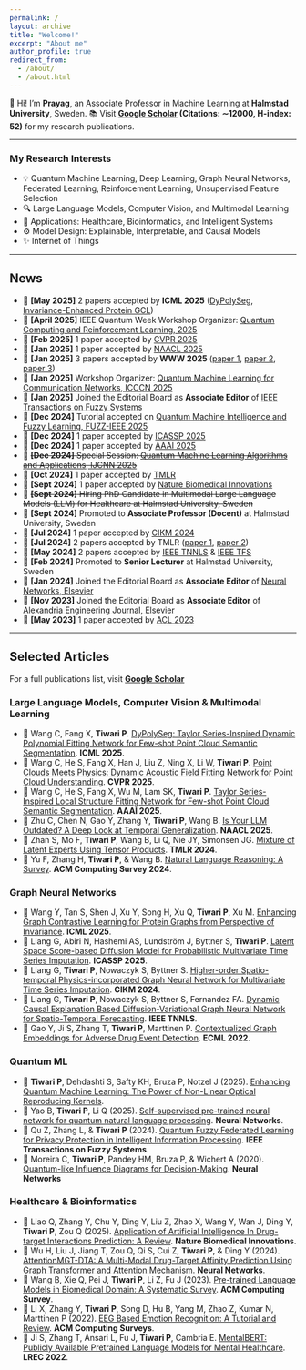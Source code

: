 ```yaml
---
permalink: /
layout: archive
title: "Welcome!"
excerpt: "About me"
author_profile: true
redirect_from: 
  - /about/
  - /about.html
---
```





👋 Hi! I’m **Prayag**, an Associate Professor in Machine Learning at **Halmstad University**, Sweden. 📚 Visit **[Google Scholar](https://scholar.google.it/citations?hl=en&user=sDnmJ_YAAAAJ&view_op=list_works&sortby=pubdate) (Citations: ∼12000, H-index: 52)** for my research publications.

---

### My Research Interests

* 💡 Quantum Machine Learning, Deep Learning, Graph Neural Networks, Federated Learning, Reinforcement Learning, Unsupervised Feature Selection
* 🔍 Large Language Models, Computer Vision, and Multimodal Learning
* 🎯 Applications: Healthcare, Bioinformatics, and Intelligent Systems
* ⚙️ Model Design: Explainable, Interpretable, and Causal Models
* ✨ Internet of Things





---

## News
- 📣 **[May 2025]** 2 papers accepted by   **ICML 2025** ([DyPolySeg](https://openreview.net/forum?id=BGDSSSJWot), [Invariance-Enhanced Protein GCL](https://openreview.net/forum?id=g2hucDbOJt&noteId=Q8e14paM1i))
- 📣 **[April 2025]** IEEE Quantum Week Workshop Organizer: [Quantum Computing and Reinforcement Learning, 2025](https://2025.qcrl.io)
- 📣 **[Feb 2025]** 1 paper accepted by [CVPR 2025](https://openaccess.thecvf.com/content/CVPR2025/html/Wang_Point_Clouds_Meets_Physics_Dynamic_Acoustic_Field_Fitting_Network_for_CVPR_2025_paper.html)
- 📣 **[Jan 2025]** 1 paper accepted by [NAACL 2025](https://aclanthology.org/2025.naacl-long.381/)
- 📣 **[Jan 2025]** 3 papers accepted by **WWW 2025** ([paper 1](https://dl.acm.org/doi/10.1145/3701716.3715528), [paper 2](https://dl.acm.org/doi/10.1145/3701716.3715518), [paper 3](https://dl.acm.org/doi/10.1145/3701716.3717752))
- 📣 **[Jan 2025]** Workshop Organizer: [Quantum Machine Learning for Communication Networks,  ICCCN 2025](https://sites.google.com/view/qml-icccn2025/home)
- 📣 **[Jan 2025]** Joined the Editorial Board as **Associate Editor** of [IEEE Transactions on Fuzzy Systems](https://ieeexplore.ieee.org/xpl/RecentIssue.jsp?punumber=91)  
- 📣 **[Dec 2024]** Tutorial accepted on [Quantum Machine Intelligence and Fuzzy Learning, FUZZ-IEEE 2025](https://sites.google.com/view/qmi-fuzz-ieee-2025/home)
- 📣 **[Dec 2024]** 1 paper accepted by [ICASSP 2025](https://ieeexplore.ieee.org/abstract/document/10888912/)
- 📣 **[Dec 2024]** 1 paper accepted by [AAAI 2025](https://ojs.aaai.org/index.php/AAAI/article/view/32810)
- 📣 ~~**[Dec 2024]** Special Session: [Quantum Machine Learning Algorithms and Applications, IJCNN 2025](https://sites.google.com/view/qml-ijcnn-2025/home)~~
- 📣 **[Oct 2024]** 1 paper accepted by [TMLR](https://openreview.net/forum?id=SgxeJW4DGk)  
- 📣 **[Sept 2024]** 1 paper accepted by [Nature Biomedical Innovations](https://www.nature.com/articles/s44385-024-00003-9)  
- 📣 ~~**[Sept 2024]** Hiring PhD Candidate in Multimodal Large Language Models (LLM) for Healthcare at Halmstad University, Sweden~~ 
- 📣 **[Sept 2024]** Promoted to **Associate Professor (Docent)** at Halmstad University, Sweden  
- 📣 **[Jul 2024]** 1 paper accepted by [CIKM 2024](https://arxiv.org/abs/2405.10995)  
- 📣 **[Jul 2024]** 2 papers accepted by TMLR ([paper 1](https://openreview.net/forum?id=LNvbgBFPMt), [paper 2](https://openreview.net/forum?id=LCPzaR9mML))  
- 📣 **[May 2024]** 2 papers accepted by [IEEE TNNLS](https://ieeexplore.ieee.org/document/10589693) & [IEEE TFS](https://ieeexplore.ieee.org/document/10572363)  
- 📣 **[Feb 2024]** Promoted to **Senior Lecturer** at Halmstad University, Sweden  
- 📣 **[Jan 2024]** Joined the Editorial Board as **Associate Editor** of [Neural Networks, Elsevier](https://www.sciencedirect.com/journal/neural-networks/about/editorial-board)  
- 📣 **[Nov 2023]** Joined the Editorial Board as **Associate Editor** of [Alexandria Engineering Journal, Elsevier](https://www.sciencedirect.com/journal/alexandria-engineering-journal/about/editorial-board)  
- 📣 **[May 2023]** 1 paper accepted by [ACL 2023](https://aclanthology.org/2023.acl-long.419/)  

---


## Selected Articles

For a full publications list, visit **[Google Scholar](https://scholar.google.it/citations?hl=en&user=sDnmJ_YAAAAJ&view_op=list_works&sortby=pubdate)**


###  Large Language Models, Computer Vision & Multimodal Learning
- 📌 Wang C, Fang X, **Tiwari P**. [DyPolySeg: Taylor Series-Inspired Dynamic Polynomial Fitting Network for Few-shot Point Cloud Semantic Segmentation](https://openreview.net/forum?id=BGDSSSJWot).  **ICML 2025**.
- 📌 Wang C, He S, Fang X, Han J, Liu Z, Ning X, Li W, **Tiwari P**. [Point Clouds Meets Physics: Dynamic Acoustic Field Fitting Network for Point Cloud Understanding](https://openaccess.thecvf.com/content/CVPR2025/html/Wang_Point_Clouds_Meets_Physics_Dynamic_Acoustic_Field_Fitting_Network_for_CVPR_2025_paper.html).  **CVPR 2025**.
- 📌 Wang C, He S, Fang X, Wu M, Lam SK, **Tiwari P**. [Taylor Series-Inspired Local Structure Fitting Network for Few-shot Point Cloud Semantic Segmentation](https://ojs.aaai.org/index.php/AAAI/article/view/32810).  **AAAI 2025**.
- 📌 Zhu C, Chen N, Gao Y, Zhang Y, **Tiwari P**, Wang B. [Is Your LLM Outdated? A Deep Look at Temporal Generalization](https://aclanthology.org/2025.naacl-long.381/).  **NAACL 2025**.
- 📌 Zhan S, Mo F, **Tiwari P**, Wang B, Li Q, Nie JY, Simonsen JG. [Mixture of Latent Experts Using Tensor Products](https://openreview.net/forum?id=SgxeJW4DGk). **TMLR 2024**.
- 📌 Yu F, Zhang H, **Tiwari P**, & Wang B. [Natural Language Reasoning: A Survey](https://dl.acm.org/doi/abs/10.1145/3664194). **ACM Computing Survey 2024**.

###  Graph Neural Networks
- 📌 Wang Y, Tan S, Shen J, Xu Y, Song H, Xu Q, **Tiwari P**, Xu M. [Enhancing Graph Contrastive Learning for Protein Graphs from Perspective of Invariance](https://openreview.net/forum?id=g2hucDbOJt&noteId=Q8e14paM1i).  **ICML 2025**.
- 📌 Liang G, Abiri N, Hashemi AS, Lundström J, Byttner S, **Tiwari P**. [Latent Space Score-based Diffusion Model for Probabilistic Multivariate Time Series Imputation](https://ieeexplore.ieee.org/abstract/document/10888912/). **ICASSP 2025**.
- 📌 Liang G, **Tiwari P**, Nowaczyk S, Byttner S. [Higher-order Spatio-temporal Physics-incorporated Graph Neural Network for Multivariate Time Series Imputation](https://dl.acm.org/doi/10.1145/3627673.3679775). **CIKM 2024**.
- 📌 Liang G, **Tiwari P**, Nowaczyk S, Byttner S, Fernandez FA. [Dynamic Causal Explanation Based Diffusion-Variational Graph Neural Network for Spatio-Temporal Forecasting](https://ieeexplore.ieee.org/document/10589693). **IEEE TNNLS**.
- 📌 Gao Y, Ji S, Zhang T, **Tiwari P**,  Marttinen P. [Contextualized Graph Embeddings for Adverse Drug Event Detection](https://2022.ecmlpkdd.org/wp-content/uploads/2022/09/sub_626.pdf). **ECML 2022**.

###  Quantum ML
- 📌 **Tiwari P**, Dehdashti S, Safty KH, Bruza P, Notzel J (2025). [Enhancing Quantum Machine Learning: The Power of Non-Linear Optical Reproducing Kernels](https://arxiv.org/abs/2407.13809).
- 📌 Yao B, **Tiwari P**, Li Q (2025). [Self-supervised pre-trained neural network for quantum natural language processing](https://www.sciencedirect.com/science/article/abs/pii/S089360802400933X). **Neural Networks**.
- 📌 Qu Z, Zhang L, & **Tiwari P** (2024). [Quantum Fuzzy Federated Learning for Privacy Protection in Intelligent Information Processing](https://ieeexplore.ieee.org/document/10572363). **IEEE Transactions on Fuzzy Systems**.
- 📌 Moreira C, **Tiwari P**, Pandey HM, Bruza P, & Wichert A (2020). [Quantum-like Influence Diagrams for Decision-Making](https://www.sciencedirect.com/science/article/pii/S0893608020302501). **Neural Networks**

###  Healthcare & Bioinformatics
- 📌 Liao Q, Zhang Y, Chu Y, Ding Y, Liu Z, Zhao X, Wang Y, Wan J, Ding Y, **Tiwari P**, Zou Q (2025). [Application of Artificial Intelligence In Drug-target Interactions Prediction: A Review](https://www.nature.com/articles/s44385-024-00003-9). **Nature Biomedical Innovations**.
- 📌 Wu H, Liu J, Jiang T, Zou Q, Qi S, Cui Z, **Tiwari P**, & Ding Y (2024). [AttentionMGT-DTA: A Multi-Modal Drug-Target Affinity Prediction Using Graph Transformer and Attention Mechanism](https://www.sciencedirect.com/science/article/pii/S089360802300641X). **Neural Networks**.
- 📌 Wang B, Xie Q, Pei J, **Tiwari P**, Li Z, Fu J (2023). [Pre-trained Language Models in Biomedical Domain: A Systematic Survey](https://dl.acm.org/doi/10.1145/3611651). **ACM Computing Survey**.  
- 📌 Li X, Zhang Y, **Tiwari P**, Song D, Hu B, Yang M, Zhao Z, Kumar N, Marttinen P (2022). [EEG Based Emotion Recognition: A Tutorial and Review](https://dl.acm.org/doi/full/10.1145/3524499). **ACM Computing Surveys**.
- 📌 Ji S, Zhang T, Ansari L, Fu J, **Tiwari P**, Cambria E. [MentalBERT: Publicly Available Pretrained Language Models for Mental Healthcare](https://aclanthology.org/2022.lrec-1.778/). **LREC 2022**.

